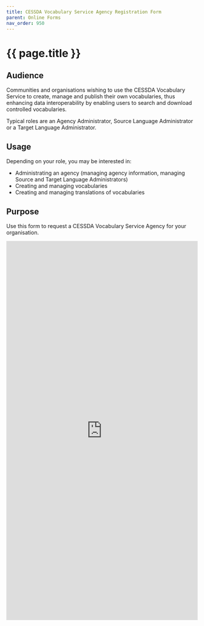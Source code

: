 ```yaml
---
title: CESSDA Vocabulary Service Agency Registration Form
parent: Online Forms
nav_order: 950
---
```


# {{ page.title }}

## Audience

Communities and organisations wishing to use the CESSDA Vocabulary Service to create,
manage and publish their own vocabularies, thus enhancing data interoperability by enabling
users to search and download controlled vocabularies.

Typical roles are an Agency Administrator, Source Language Administrator or a Target Language Administrator.

## Usage

Depending on your role, you may be interested in:

* Administrating an agency (managing agency information, managing Source and Target Language Administrators)
* Creating and managing vocabularies
* Creating and managing translations of vocabularies

## Purpose

Use this form to request a CESSDA Vocabulary Service Agency for your organisation.

<iframe src="https://forms.gle/BeJE46Qcj7Kymr4U8"
  style="width: 100%; height: 1000px;" frameborder="0" marginheight="0" marginwidth="0">Loading…</iframe>
